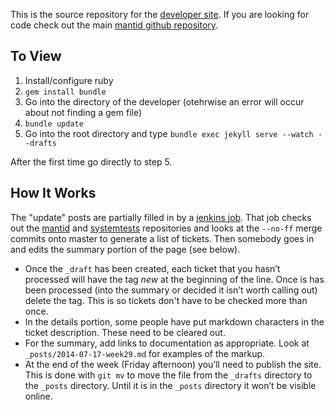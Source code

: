 This is the source repository for the [developer site](http://developer.mantidproject.org). If you are looking for code check out the main [mantid github repository](http://github.com/mantidproject/mantid).

To View
-------
1. Install/configure ruby
2. ```gem install bundle```
3. Go into the directory of the developer (otehrwise an error will occur about not finding a gem file)
4. ```bundle update```
5. Go into the root directory and type ```bundle exec jekyll serve --watch --drafts```

After the first time go directly to step 5.

How It Works
------------
The "update" posts are partially filled in by a [jenkins job](http://builds.mantidproject.org/job/developer_site/). That job checks out the [mantid](http://github.com/mantidproject/mantid) and [systemtests](http://github.com/mantidproject/systemtests) repositories and looks at the ```--no-ff``` merge commits onto master to generate a list of tickets. Then somebody goes in and edits the summary portion of the page (see below).

* Once the ```_draft``` has been created, each ticket that you hasn’t processed will have the tag *new* at the beginning of the line. Once is has been processed (into the summary or decided it isn’t worth calling out) delete the tag. This is so tickets don't have to be checked more than once.
* In the details portion, some people have put markdown characters in the  ticket description. These need to be cleared out.
* For the summary, add links to documentation as appropriate. Look at ```_posts/2014-07-17-week29.md``` for examples of the markup.
* At the end of the week (Friday afternoon) you’ll need to publish the site. This is done with ```git mv``` to move the file from the ```_drafts``` directory to the ```_posts``` directory. Until it is in the ```_posts``` directory it won’t be visible online.
